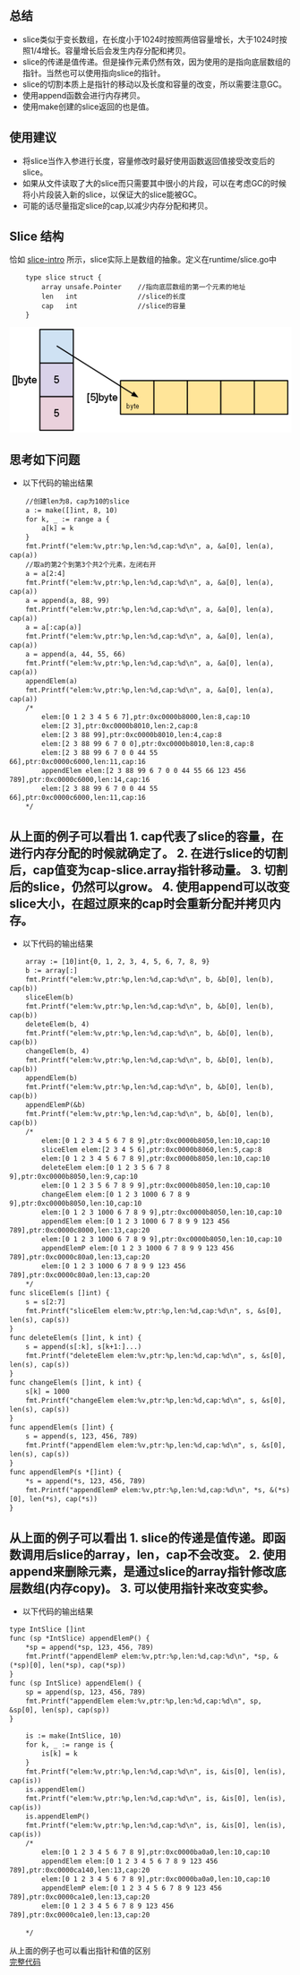## 总结
* slice类似于变长数组，在长度小于1024时按照两倍容量增长，大于1024时按照1/4增长。容量增长后会发生内存分配和拷贝。
* slice的传递是值传递。但是操作元素仍然有效，因为使用的是指向底层数组的指针。当然也可以使用指向slice的指针。
* slice的切割本质上是指针的移动以及长度和容量的改变，所以需要注意GC。
* 使用append函数会进行内存拷贝。
* 使用make创建的slice返回的也是值。
## 使用建议
* 将slice当作入参进行长度，容量修改时最好使用函数返回值接受改变后的slice。
* 如果从文件读取了大的slice而只需要其中很小的片段，可以在考虑GC的时候将小片段装入新的slice，以保证大的slice能被GC。
* 可能的话尽量指定slice的cap,以减少内存分配和拷贝。
## Slice 结构
恰如 [slice-intro](https://blog.golang.org/slices-intro) 所示，slice实际上是数组的抽象。定义在runtime/slice.go中
````
    type slice struct {
        array unsafe.Pointer    //指向底层数组的第一个元素的地址
        len   int               //slice的长度
        cap   int               //slice的容量
    }
````
![slice-1](images/slice-1.png)
## 思考如下问题
* 以下代码的输出结果
````
	//创建len为8，cap为10的slice
	a := make([]int, 8, 10)
	for k, _ := range a {
		a[k] = k
	}
	fmt.Printf("elem:%v,ptr:%p,len:%d,cap:%d\n", a, &a[0], len(a), cap(a))
	//取a的第2个到第3个共2个元素，左闭右开
	a = a[2:4]
	fmt.Printf("elem:%v,ptr:%p,len:%d,cap:%d\n", a, &a[0], len(a), cap(a))
	a = append(a, 88, 99)
	fmt.Printf("elem:%v,ptr:%p,len:%d,cap:%d\n", a, &a[0], len(a), cap(a))
	a = a[:cap(a)]
	fmt.Printf("elem:%v,ptr:%p,len:%d,cap:%d\n", a, &a[0], len(a), cap(a))
	a = append(a, 44, 55, 66)
	fmt.Printf("elem:%v,ptr:%p,len:%d,cap:%d\n", a, &a[0], len(a), cap(a))
	appendElem(a)
	fmt.Printf("elem:%v,ptr:%p,len:%d,cap:%d\n", a, &a[0], len(a), cap(a))
	/*
		elem:[0 1 2 3 4 5 6 7],ptr:0xc0000b8000,len:8,cap:10
		elem:[2 3],ptr:0xc0000b8010,len:2,cap:8
		elem:[2 3 88 99],ptr:0xc0000b8010,len:4,cap:8
		elem:[2 3 88 99 6 7 0 0],ptr:0xc0000b8010,len:8,cap:8
		elem:[2 3 88 99 6 7 0 0 44 55 66],ptr:0xc0000c6000,len:11,cap:16
		appendElem elem:[2 3 88 99 6 7 0 0 44 55 66 123 456 789],ptr:0xc0000c6000,len:14,cap:16
		elem:[2 3 88 99 6 7 0 0 44 55 66],ptr:0xc0000c6000,len:11,cap:16
	*/
````
从上面的例子可以看出
    1. cap代表了slice的容量，在进行内存分配的时候就确定了。
    2. 在进行slice的切割后，cap值变为cap-slice.array指针移动量。
    3. 切割后的slice，仍然可以grow。
    4. 使用append可以改变slice大小，在超过原来的cap时会重新分配并拷贝内存。
---
* 以下代码的输出结果
````
	array := [10]int{0, 1, 2, 3, 4, 5, 6, 7, 8, 9}
	b := array[:]
	fmt.Printf("elem:%v,ptr:%p,len:%d,cap:%d\n", b, &b[0], len(b), cap(b))
	sliceElem(b)
	fmt.Printf("elem:%v,ptr:%p,len:%d,cap:%d\n", b, &b[0], len(b), cap(b))
	deleteElem(b, 4)
	fmt.Printf("elem:%v,ptr:%p,len:%d,cap:%d\n", b, &b[0], len(b), cap(b))
	changeElem(b, 4)
	fmt.Printf("elem:%v,ptr:%p,len:%d,cap:%d\n", b, &b[0], len(b), cap(b))
	appendElem(b)
	fmt.Printf("elem:%v,ptr:%p,len:%d,cap:%d\n", b, &b[0], len(b), cap(b))
	appendElemP(&b)
	fmt.Printf("elem:%v,ptr:%p,len:%d,cap:%d\n", b, &b[0], len(b), cap(b))
	/*
		elem:[0 1 2 3 4 5 6 7 8 9],ptr:0xc0000b8050,len:10,cap:10
		sliceElem elem:[2 3 4 5 6],ptr:0xc0000b8060,len:5,cap:8
		elem:[0 1 2 3 4 5 6 7 8 9],ptr:0xc0000b8050,len:10,cap:10
		deleteElem elem:[0 1 2 3 5 6 7 8 9],ptr:0xc0000b8050,len:9,cap:10
		elem:[0 1 2 3 5 6 7 8 9 9],ptr:0xc0000b8050,len:10,cap:10
		changeElem elem:[0 1 2 3 1000 6 7 8 9 9],ptr:0xc0000b8050,len:10,cap:10
		elem:[0 1 2 3 1000 6 7 8 9 9],ptr:0xc0000b8050,len:10,cap:10
		appendElem elem:[0 1 2 3 1000 6 7 8 9 9 123 456 789],ptr:0xc0000c8000,len:13,cap:20
		elem:[0 1 2 3 1000 6 7 8 9 9],ptr:0xc0000b8050,len:10,cap:10
		appendElemP elem:[0 1 2 3 1000 6 7 8 9 9 123 456 789],ptr:0xc0000c80a0,len:13,cap:20
		elem:[0 1 2 3 1000 6 7 8 9 9 123 456 789],ptr:0xc0000c80a0,len:13,cap:20
	*/
func sliceElem(s []int) {
	s = s[2:7]
	fmt.Printf("sliceElem elem:%v,ptr:%p,len:%d,cap:%d\n", s, &s[0], len(s), cap(s))
}
func deleteElem(s []int, k int) {
	s = append(s[:k], s[k+1:]...)
	fmt.Printf("deleteElem elem:%v,ptr:%p,len:%d,cap:%d\n", s, &s[0], len(s), cap(s))
}
func changeElem(s []int, k int) {
	s[k] = 1000
	fmt.Printf("changeElem elem:%v,ptr:%p,len:%d,cap:%d\n", s, &s[0], len(s), cap(s))
}
func appendElem(s []int) {
	s = append(s, 123, 456, 789)
	fmt.Printf("appendElem elem:%v,ptr:%p,len:%d,cap:%d\n", s, &s[0], len(s), cap(s))
}
func appendElemP(s *[]int) {
	*s = append(*s, 123, 456, 789)
	fmt.Printf("appendElemP elem:%v,ptr:%p,len:%d,cap:%d\n", *s, &(*s)[0], len(*s), cap(*s))
}
````
从上面的例子可以看出
    1. slice的传递是值传递。即函数调用后slice的array，len，cap不会改变。
    2. 使用append来删除元素，是通过slice的array指针修改底层数组(内存copy)。
    3. 可以使用指针来改变实参。
---
* 以下代码的输出结果
````
type IntSlice []int
func (sp *IntSlice) appendElemP() {
	*sp = append(*sp, 123, 456, 789)
	fmt.Printf("appendElemP elem:%v,ptr:%p,len:%d,cap:%d\n", *sp, &(*sp)[0], len(*sp), cap(*sp))
}
func (sp IntSlice) appendElem() {
	sp = append(sp, 123, 456, 789)
	fmt.Printf("appendElem elem:%v,ptr:%p,len:%d,cap:%d\n", sp, &sp[0], len(sp), cap(sp))
}
````
````
	is := make(IntSlice, 10)
	for k, _ := range is {
		is[k] = k
	}
	fmt.Printf("elem:%v,ptr:%p,len:%d,cap:%d\n", is, &is[0], len(is), cap(is))
	is.appendElem()
	fmt.Printf("elem:%v,ptr:%p,len:%d,cap:%d\n", is, &is[0], len(is), cap(is))
	is.appendElemP()
	fmt.Printf("elem:%v,ptr:%p,len:%d,cap:%d\n", is, &is[0], len(is), cap(is))
	/*
		elem:[0 1 2 3 4 5 6 7 8 9],ptr:0xc0000ba0a0,len:10,cap:10
		appendElem elem:[0 1 2 3 4 5 6 7 8 9 123 456 789],ptr:0xc0000ca140,len:13,cap:20
		elem:[0 1 2 3 4 5 6 7 8 9],ptr:0xc0000ba0a0,len:10,cap:10
		appendElemP elem:[0 1 2 3 4 5 6 7 8 9 123 456 789],ptr:0xc0000ca1e0,len:13,cap:20
		elem:[0 1 2 3 4 5 6 7 8 9 123 456 789],ptr:0xc0000ca1e0,len:13,cap:20

	*/
````
从上面的例子也可以看出指针和值的区别  
[完整代码](https://github.com/xinxuwang/notes/blob/master/go_advance/examples/slice/main.go)